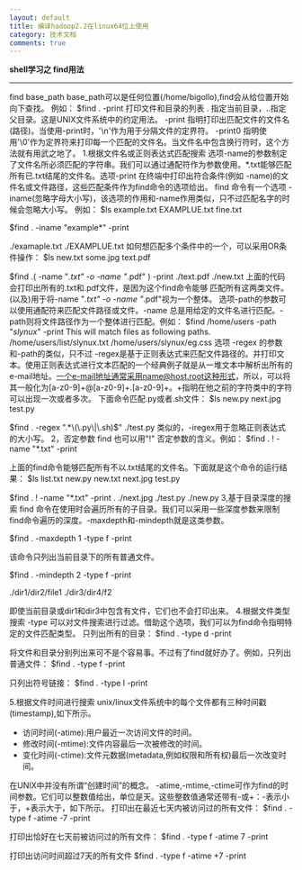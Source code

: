```yaml
---
layout: default
title: 编译hadoop2.2在linux64位上使用
category: 技术文档
comments: true
---
```


**shell学习之 find用法**

 


----------


 find base_path
base_path可以是任何位置(/home/bigollo),find会从给位置开始向下查找。
 例如：
 $find . -print
 打印文件和目录的列表
 . 指定当前目录，..指定父目录。这是UNIX文件系统中的约定用法。
 -print 指明打印出匹配文件的文件名(路径)。当使用-print时，'\n'作为用于分隔文件的定界符。
 -print0 指明使用'\0'作为定界符来打印每一个匹配的文件名。当文件名中包含换行符时，这个方法就有用武之地了。
 1.根据文件名或正则表达式匹配搜索
 选项-name的参数制定了文件名所必须匹配的字符串。我们可以通过通配符作为参数使用。*.txt能够匹配所有已.txt结尾的文件名。选项-print 在终端中打印出符合条件(例如 -name)的文件名或文件路径，这些匹配条件作为find命令的选项给出。
find 命令有一个选项 -iname(忽略字母大小写)，该选项的作用和-name作用类似，只不过匹配名字的时候会忽略大小写。
例如：
$ls
example.txt EXAMPLUE.txt fine.txt

$find . -iname "example*" -print

./examaple.txt
./EXAMPLUE.txt
如何想匹配多个条件中的一个，可以采用OR条件操作：
$ls
new.txt some.jpg text.pdf

$find .\( -name "*.txt" -o -name "*.pdf" \) -print
./text.pdf
./new.txt
上面的代码会打印出所有的.txt和.pdf文件，是因为这个find命令能够 匹配所有这两类文件。\(以及\)用于将-name "*.txt" -o -name "*.pdf"视为一个整体。
选项-path的参数可以使用通配符来匹配文件路径或文件。-name 总是用给定的文件名进行匹配。-path则将文件路径作为一个整体进行匹配。例如：
$find /home/users -path "*slynux*" -print
This will match files as following paths.
/home/users/list/slynux.txt
/home/users/slynux/eg.css
选项 -regex 的参数和-path的类似，只不过 -regex是基于正则表达式来匹配文件路径的。并打印文本。使用正则表达式进行文本匹配的一个经典例子就是从一堆文本中解析出所有的e-mail地址。一个e-mail地址通常采用name@host.root这种形式，所以，可以将其一般化为[a-z0-9]+@[a-z0-9]+.[a-z0-9]+。+指明在他之前的字符类中的字符可以出现一次或者多次。
	下面命令匹配.py或者.sh文件：
$ls
new.py next.jpg test.py

$find . -regex ".*\(\.py\|\.sh)$"
./test.py
类似的，-iregex用于忽略正则表达式的大小写。
2，否定参数
find 也可以用"!" 否定参数的含义。例如：
$find . ! -name "*.txt" -print

上面的find命令能够匹配所有不以.txt结尾的文件名。下面就是这个命令的运行结果：
$ls
list.txt  new.py   new.txt   next.jpg   test.py

$find . ! -name "*.txt" -print
.
./next.jpg
./test.py
./new.py
3,基于目录深度的搜索
find 命令在使用时会遍历所有的子目录。我们可以采用一些深度参数来限制find命令遍历的深度。-maxdepth和-mindepth就是这类参数。

$find . -maxdepth 1 -type f -print

该命令只列出当前目录下的所有普通文件。

$find . -mindepth 2 -type f -print

./dir1/dir2/file1
./dir3/dir4/f2

即使当前目录或dir1和dir3中包含有文件，它们也不会打印出来。
4.根据文件类型搜索
-type 可以对文件搜索进行过滤。借助这个选项，我们可以为find命令指明特定的文件匹配类型。
只列出所有的目录：
$find . -type d -print

将文件和目录分别列出来可不是个容易事。不过有了find就好办了。例如，只列出普通文件：
$find . -type f -print

只列出符号链接：
$find . -type l -print

5.根据文件时间进行搜索
unix/linux文件系统中的每个文件都有三种时间戳(timestamp),如下所示。

 - 访问时间(-atime):用户最近一次访问文件的时间。
 - 修改时间(-mtime):文件内容最后一次被修改的时间。
 - 变化时间(-ctime):文件元数据(metadata,例如权限和所有权)最后一次改变时间。

在UNIX中并没有所谓“创建时间”的概念。
-atime,-mtime,-ctime可作为find的时间参数。它们可以整数值给出，单位是天。这些整数值通常还带有-或+：-表示小于，+表示大于，如下所示。
打印出在最近七天内被访问过的所有文件：
$find . -type f -atime -7 -print

打印出恰好在七天前被访问过的所有文件：
$find . -type f -atime 7 -print

打印出访问时间超过7天的所有文件
$find . -type f -atime +7 -print
